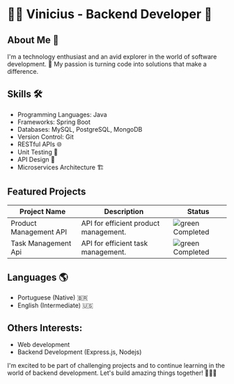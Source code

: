 # 👨‍💻 Vinicius - Backend Developer 👾

## About Me 🚀
I'm a technology enthusiast and an avid explorer in the world of software development. 🌟 My passion is turning code into solutions that make a difference. 

## Skills 🛠️
- Programming Languages: Java
- Frameworks: Spring Boot
- Databases: MySQL, PostgreSQL, MongoDB
- Version Control: Git
- RESTful APIs 🌐
- Unit Testing 🧪
- API Design 📏
- Microservices Architecture 🏗️

## Featured Projects

| Project Name            | Description                                           | Status       |
|-------------------------|-------------------------------------------------------|--------------|
| Product Management API  | API for efficient product management.                | ![green](https://via.placeholder.com/15/008000/000000?text=Completed) Completed |
| Task Management Api  | API for efficient task management.                | ![green](https://via.placeholder.com/15/008000/000000?text=Completed) Completed |



## Languages 🌎
- Portuguese (Native) 🇧🇷
- English (Intermediate) 🇺🇸

## Others Interests:
- Web development
- Backend Development (Express.js, Nodejs)



I'm excited to be part of challenging projects and to continue learning in the world of backend development. Let's build amazing things together! 🚀👨‍💻
